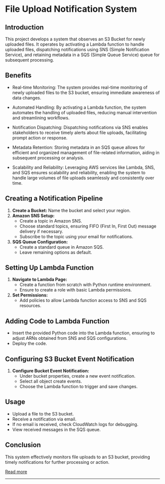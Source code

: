 # File Upload Notification System

## Introduction
This project develops a system that observes an S3 Bucket for newly uploaded files. It operates by activating a Lambda function to handle uploaded files, dispatching notifications using SNS (Simple Notification Service), and retaining metadata in a SQS (Simple Queue Service) queue for subsequent processing.

## Benefits
- Real-time Monitoring: The system provides real-time monitoring of newly uploaded files to the S3 bucket, ensuring immediate awareness of data changes.

- Automated Handling: By activating a Lambda function, the system automates the handling of uploaded files, reducing manual intervention and streamlining workflows.

- Notification Dispatching: Dispatching notifications via SNS enables stakeholders to receive timely alerts about file uploads, facilitating prompt action or response.

- Metadata Retention: Storing metadata in an SQS queue allows for efficient and organized management of file-related information, aiding in subsequent processing or analysis.

- Scalability and Reliability: Leveraging AWS services like Lambda, SNS, and SQS ensures scalability and reliability, enabling the system to handle large volumes of file uploads seamlessly and consistently over time.

## Creating a Notification Pipeline

1. **Create a Bucket:** Name the bucket and select your region.
2. **Amazon SNS Setup:**
   - Create a topic in Amazon SNS.
   - Choose standard topics, ensuring FIFO (First In, First Out) message delivery if necessary.
   - Subscribe to the topic using your email for notifications.
3. **SQS Queue Configuration:**
   - Create a standard queue in Amazon SQS.
   - Leave remaining options as default.

## Setting Up Lambda Function

1. **Navigate to Lambda Page:**
   - Create a function from scratch with Python runtime environment.
   - Ensure to create a role with basic Lambda permissions.
2. **Set Permissions:**
   - Add policies to allow Lambda function access to SNS and SQS resources.

## Adding Code to Lambda Function

- Insert the provided Python code into the Lambda function, ensuring to adjust ARNs obtained from SNS and SQS configurations.
- Deploy the code.

## Configuring S3 Bucket Event Notification

1. **Configure Bucket Event Notification:**
   - Under bucket properties, create a new event notification.
   - Select all object create events.
   - Choose the Lambda function to trigger and save changes.

## Usage

- Upload a file to the S3 bucket.
- Receive a notification via email.
- If no email is received, check CloudWatch logs for debugging.
- View received messages in the SQS queue.

## Conclusion

This system effectively monitors file uploads to an S3 bucket, providing timely notifications for further processing or action.

[Read more](https://teebaba.hashnode.dev/file-upload-notification-system)

---